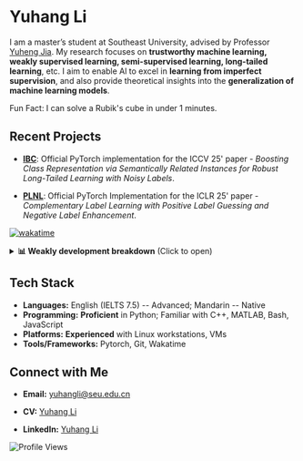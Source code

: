 # Yuhang Li

I am a master’s student at Southeast University, advised by Professor [Yuheng Jia](https://jyh-learning.github.io/). My research focuses on **trustworthy machine learning, weakly supervised learning, semi-supervised learning, long-tailed learning**, etc. I aim to enable Al to excel in **learning from imperfect supervision**, and also provide theoretical insights into the **generalization of machine learning models**.

Fun Fact: I can solve a Rubik's cube in under 1 minutes.

## Recent Projects
- **[IBC](https://github.com/yhli-ml/IBC)**: Official PyTorch implementation for the ICCV 25' paper - *Boosting Class Representation via Semantically Related Instances for Robust Long-Tailed Learning with Noisy Labels*.

- **[PLNL](https://github.com/yhli-ml/PLNL)**: Official PyTorch Implementation for the ICLR 25' paper - *Complementary Label Learning with Positive Label Guessing and Negative Label Enhancement*.

<!--![Yuhang's GitHub stats](https://github-readme-stats.vercel.app/api?username=yhli-ml&show=reviews,discussions_started,discussions_answered,prs_merged,prs_merged_percentage&show_icons=true&theme=radical)-->

<!--![Yuhang's WakaTime stats](https://github-readme-stats.vercel.app/api/wakatime?username=yhli-ml)-->


[![wakatime](https://wakatime.com/badge/user/1c37f4b6-0e23-4f22-8a33-28d3cc113867.svg)](https://wakatime.com/@1c37f4b6-0e23-4f22-8a33-28d3cc113867)

<details>
  <summary><b>📊 Weakly development breakdown</b> (Click to open)</summary>
  <br>
  
  <!--START_SECTION:waka-->

```python
From: 21 September 2025 - To: 28 September 2025

Total Time: 10 hrs 58 mins

Python     7 hrs 39 mins   ████████████████▒░░░░░░░░   65.47 %
JSON       2 hrs 26 mins   █████▒░░░░░░░░░░░░░░░░░░░   20.89 %
Other      43 mins         █▓░░░░░░░░░░░░░░░░░░░░░░░   06.15 %
Markdown   22 mins         ▓░░░░░░░░░░░░░░░░░░░░░░░░   03.21 %
YAML       20 mins         ▓░░░░░░░░░░░░░░░░░░░░░░░░   02.94 %
```

<!--END_SECTION:waka-->

</details>

## Tech Stack
- **Languages:** English (IELTS 7.5) -- Advanced; Mandarin -- Native
- **Programming:** **Proficient** in Python; Familiar with C++, MATLAB, Bash, JavaScript
- **Platforms:** **Experienced** with Linux workstations, VMs
- **Tools/Frameworks:** Pytorch, Git, Wakatime

## Connect with Me
- **Email:** [yuhangli@seu.edu.cn](mailto:yuhangli@seu.edu.cn)

- **CV:** [Yuhang Li](https://drive.google.com/file/d/1WifCJAp_UtDlwYg5ImrVB4p_5cXwZcfs/view?usp=sharing) 

- **LinkedIn:** [Yuhang Li](https://www.linkedin.com/in/yuhang-li-7782b5361/) 

![Profile Views](https://komarev.com/ghpvc/?username=yhli-ml&color=blue)
